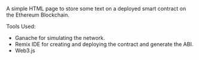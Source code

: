 A simple HTML page to store some text on a deployed smart contract on the Ethereum Blockchain.

Tools Used:
* Ganache for simulating the network.
* Remix IDE for creating and deploying the contract and generate the ABI.
* Web3.js 